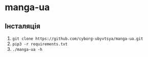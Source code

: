 # manga-ua

## Інсталяція

1. `git clone https://github.com/cyborg-ubyvtsya/manga-ua.git`
2. `pip3 -r requirements.txt`
3. `./manga-ua -h`
